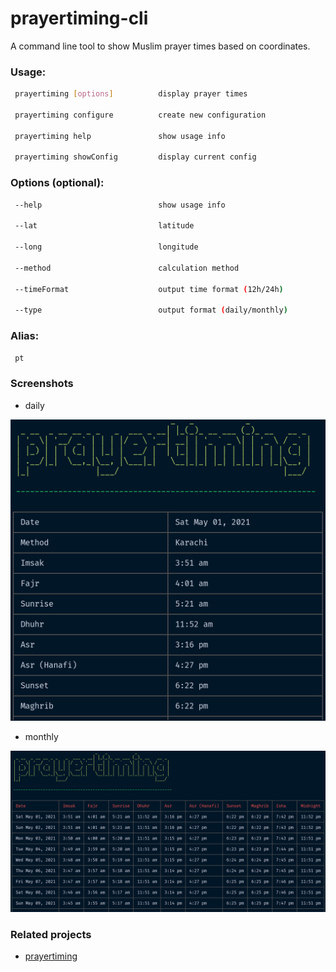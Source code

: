 # prayertiming-cli

A command line tool to show Muslim prayer times based on coordinates.

### Usage:

```bash
 prayertiming [options]          display prayer times

 prayertiming configure          create new configuration

 prayertiming help               show usage info

 prayertiming showConfig         display current config
```

### Options (optional):

```bash
 --help                          show usage info

 --lat                           latitude

 --long                          longitude

 --method                        calculation method

 --timeFormat                    output time format (12h/24h)

 --type                          output format (daily/monthly)
```

### Alias:

```bash
 pt
```

### Screenshots

- daily

![prayertiming-daily](screenshots/prayertiming-daily.jpg)

- monthly

![prayertiming-monthly](screenshots/prayertiming-monthly.jpg)

### Related projects

- [prayertiming](https://github.com/sh4hids/prayertiming)
